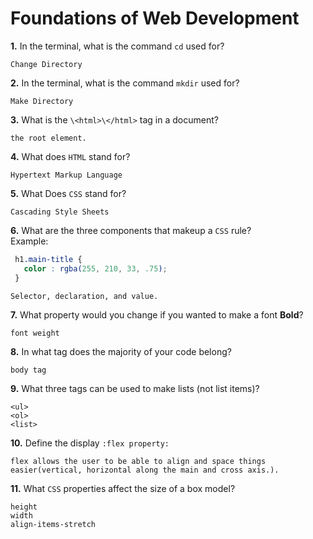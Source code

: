 # Foundations of Web Development

**1.** In the terminal, what is the command `cd` used for?
<!-- enter you answer in the space below -->
```
Change Directory
```

**2.** In the terminal, what is the command `mkdir` used for?
<!-- enter you answer in the space below -->
```
Make Directory
```

**3.** What is the `\<html>\</html>` tag in a document?
<!-- enter you answer in the space below -->
```
the root element.
```

**4.** What does `HTML` stand for?
<!-- enter you answer in the space below -->
```
Hypertext Markup Language
```

**5.** What Does `CSS` stand for?
<!-- enter you answer in the space below -->
```
Cascading Style Sheets
```

**6.** What are the three components that makeup a `CSS` rule? <br> Example:
```css
 h1.main-title {
   color : rgba(255, 210, 33, .75);
 }
```
<!-- enter you answer in the space below -->
```
Selector, declaration, and value.
```

**7.** What property would you change if you wanted to make a font **Bold**?
<!-- enter you answer in the space below -->
```
font weight
```

**8.** In what tag does the majority of your code belong?
<!-- enter you answer in the space below -->
```
body tag
```

**9.** What three tags can be used to make lists (not list items)?
<!-- enter you answer in the space below -->
```
<ul>
<ol>
<list>

```

**10.** Define the display `:flex property:`
<!-- enter you answer in the space below -->
```
flex allows the user to be able to align and space things easier(vertical, horizontal along the main and cross axis.).
```

**11.** What `CSS` properties affect the size of a box model?
<!-- enter you answer in the space below -->
```
height
width
align-items-stretch
```